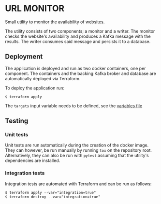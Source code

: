 # URL MONITOR

Small utility to monitor the availability of websites.

The utility consists of two components; a monitor and a writer.
The monitor checks the website's availability and produces a Kafka message with the results.
The writer consumes said message and persists it to a database.

## Deployment
The application is deployed and run as two docker containers, one per component.
The containers and the backing Kafka broker and database are automatically deployed via Terraform.

To deploy the application run:

```
$ terraform apply
```

The `targets` input variable needs to be defined, see the [variables file](variables.tf)


## Testing
### Unit tests
Unit tests are run automatically during the creation of the docker image.
They can however, be run manually by running `tox` on the repository root.
Alternatively, they can also be run with `pytest` assuming that the utility's dependencies are installed.

### Integration tests
Integration tests are automated with Terraform and can be run as follows:

```
$ terraform apply --var="integration=true"
$ terraform destroy --var="integration=true"
```
